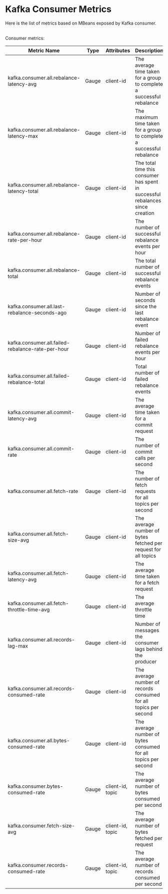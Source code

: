 # Kafka Consumer Metrics

Here is the list of metrics based on MBeans exposed by Kafka consumer. <br /><br />

Consumer metrics:

| Metric Name                                       | Type  | Attributes       | Description                                                                    |
|---------------------------------------------------|-------|------------------|--------------------------------------------------------------------------------|
| kafka.consumer.all.rebalance-latency-avg          | Gauge | client-id        | The average time taken for a group to complete a successful rebalance          |
| kafka.consumer.all.rebalance-latency-max          | Gauge | client-id        | The maximum time taken for a group to complete a successful rebalance          |
| kafka.consumer.all.rebalance-latency-total        | Gauge | client-id        | The total time this consumer has spent in successful rebalances since creation |
| kafka.consumer.all.rebalance-rate-per-hour        | Gauge | client-id        | The number of successful rebalance events per hour                             |
| kafka.consumer.all.rebalance-total                | Gauge | client-id        | The total number of successful rebalance events                                |
| kafka.consumer.all.last-rebalance-seconds-ago     | Gauge | client-id        | Number of seconds since the last rebalance event                               |
| kafka.consumer.all.failed-rebalance-rate-per-hour | Gauge | client-id        | Number of failed rebalance events per hour                                     |
| kafka.consumer.all.failed-rebalance-total         | Gauge | client-id        | Total number of failed rebalance events                                        |
| kafka.consumer.all.commit-latency-avg             | Gauge | client-id        | The average time taken for a commit request                                    |
| kafka.consumer.all.commit-rate                    | Gauge | client-id        | The number of commit calls per second                                          |
| kafka.consumer.all.fetch-rate                     | Gauge | client-id        | The number of fetch requests for all topics per second                         |
| kafka.consumer.all.fetch-size-avg                 | Gauge | client-id        | The average number of bytes fetched per request for all topics                 |
| kafka.consumer.all.fetch-latency-avg              | Gauge | client-id        | The average time taken for a fetch request                                     |
| kafka.consumer.all.fetch-throttle-time-avg        | Gauge | client-id        | The average throttle time                                                      |
| kafka.consumer.all.records-lag-max                | Gauge | client-id        | Number of messages the consumer lags behind the producer                       |
| kafka.consumer.all.records-consumed-rate          | Gauge | client-id        | The average number of records consumed for all topics per second               |
| kafka.consumer.all.bytes-consumed-rate            | Gauge | client-id        | The average number of bytes consumed for all topics per second                 |
| kafka.consumer.bytes-consumed-rate                | Gauge | client-id, topic | The average number of bytes consumed per second                                |
| kafka.consumer.fetch-size-avg                     | Gauge | client-id, topic | The average number of bytes fetched per request                                |
| kafka.consumer.records-consumed-rate              | Gauge | client-id, topic | The average number of records consumed per second                              |

